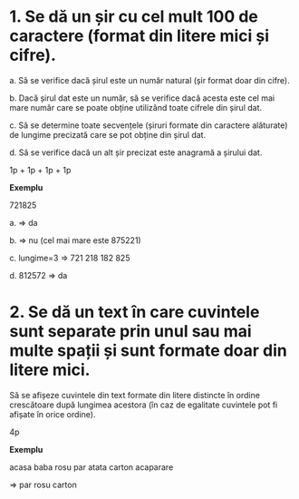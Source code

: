 # 1. Se dă un șir cu cel mult 100 de caractere (format din litere mici și cifre).

a. Să se verifice dacă șirul este un număr natural (șir format doar din cifre).

b. Dacă șirul dat este un număr, să se verifice dacă acesta este cel mai mare număr care se poate obține utilizând toate cifrele din șirul dat.

c. Să se determine toate secvențele (șiruri formate din caractere alăturate) de lungime precizată care se pot obține din șirul dat.

d. Să se verifice dacă un alt șir precizat este anagramă a șirului dat.

1p + 1p + 1p + 1p

**Exemplu**

721825

a. => da

b. => nu (cel mai mare este 875221)

c. lungime=3 => 721 218 182 825

d. 812572 => da

# 2. Se dă un text în care cuvintele sunt separate prin unul sau mai multe spații și sunt formate doar din litere mici.

Să se afișeze cuvintele din text formate din litere distincte în ordine crescătoare după lungimea acestora (în caz de egalitate cuvintele pot fi afișate în orice ordine).

4p

**Exemplu**

acasa baba rosu par atata carton acaparare

=> par rosu carton
